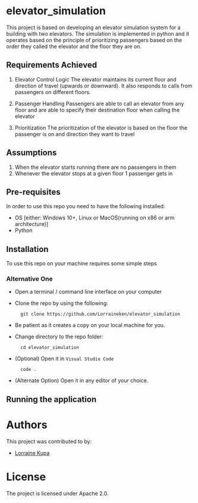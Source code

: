 # elevator_simulation

This project is based on developing an elevator simulation system for a building with two elevators. The simulation is implemented in python and it operates based on the principle of prioritizing passengers based on the order they called the elevator and the floor they are on.


## Requirements Achieved
1. Elevator Control Logic
The elevator maintains its current floor and direction of travel (upwards or downward). It also responds to calls from passengers on different floors.

2. Passenger Handling
Passengers are able to call an elevator from any floor and are able to specify their destination floor when calling the elevator

3. Prioritization
The prioritization of the elevator is based on the floor the passenger is on and direction they want to travel


## Assumptions
1. When the elevator starts running there are no passengers in them
2. Whenever the elevator stops at a given floor 1 passenger gets in




## Pre-requisites
In order to use this repo you need to have the following installed:

- OS [either: Windows 10+, Linux or MacOS(running on x86 or arm architecture)]
- Python

## Installation

To use this repo on your machine requires some simple steps

### Alternative One

- Open a terminal / command line interface on your computer
- Clone the repo by using the following:

        git clone https://github.com/Lorraineken/elevator_simulation

- Be patient as it creates a copy on your local machine for you.
- Change directory to the repo folder:

        cd elevator_simulation

- (Optional) Open it in ``Visual Studio Code``

        code .

- (Alternate Option) Open it in any editor of your choice.



## Running the application





# Authors
This project was contributed to by:
- [Lorraine Kupa](https://github.com/Lorraineken)

# License
The project is licensed under Apache 2.0.